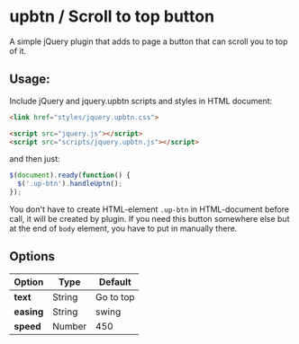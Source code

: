# upbtn / Scroll to top button

A simple jQuery plugin that adds to page a button that can scroll you to top of it.

## Usage:

Include jQuery and jquery.upbtn scripts and styles in HTML document:
```html
<link href="styles/jquery.upbtn.css">

<script src="jquery.js"></script>
<script src="scripts/jquery.upbtn.js"></script>
```
and then just:
```javascript
$(document).ready(function() {
  $('.up-btn').handleUptn();
});
```

You don't have to create HTML-element `.up-btn` in HTML-document before call, it will be created by plugin. If you need this button somewhere else but at the end of `body` element, you have to put in manually there.

## Options

Option | Type | Default
-------|------|--------
**text** | String | Go to top
**easing** | String | swing
**speed** | Number | 450
